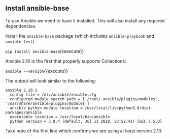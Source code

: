 ## Install ansible-base

To use Ansible we need to have it installed. This will also install any required dependencies.

Install the `ansible-base` package (which includes `ansible-playbook` and `ansible-test`)

`pip install ansible-base`{{execute}}

Ansible 2.10 is the first that properly supports Collections:

`ansible --version`{{execute}}

The output will look similar to the following:

```
ansible 2.10.1
  config file = /etc/ansible/ansible.cfg
  configured module search path = ['/root/.ansible/plugins/modules', '/usr/share/ansible/plugins/modules']
  ansible python module location = /usr/local/lib/python3.8/dist-packages/ansible
  executable location = /usr/local/bin/ansible
  python version = 3.8.4 (default, Jul 13 2020, 23:52:41) [GCC 7.5.0]
```

Take note of the first line which confirms we are using at least version 2.10.
